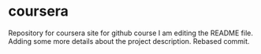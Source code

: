 # coursera
Repository for coursera site for github course
I am editing the README file. Adding some more details about the project description.
Rebased commit.
